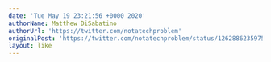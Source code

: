 ```yaml
---
date: 'Tue May 19 23:21:56 +0000 2020'
authorName: Matthew DiSabatino
authorUrl: 'https://twitter.com/notatechproblem'
originalPost: 'https://twitter.com/notatechproblem/status/1262886235975999489'
layout: like
---
```

